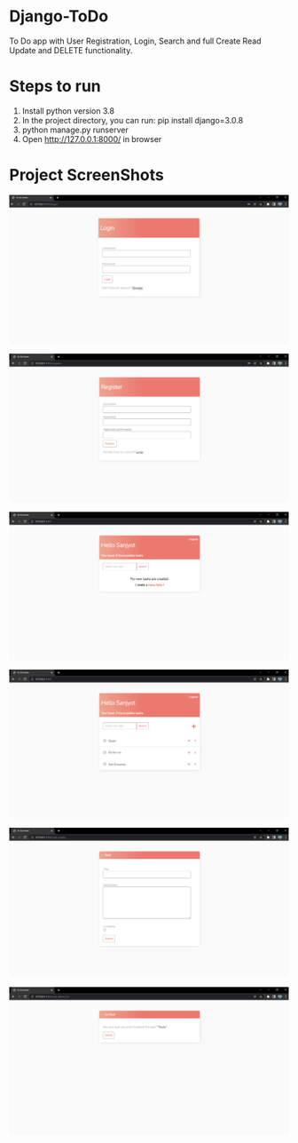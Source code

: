 # Django-ToDo
To Do app with User Registration, Login, Search and full Create Read Update and DELETE functionality.

# Steps to run

1. Install python version 3.8
2. In the project directory, you can run: 
    pip install django=3.0.8
4. python manage.py runserver
5. Open http://127.0.0.1:8000/ in browser

# Project ScreenShots

![DEMO](sample-1.png)


![DEMO](sample-2.png)


![DEMO](sample-3.png)


![DEMO](sample-4.png)


![DEMO](sample-5.png)


![DEMO](sample-6.png)

